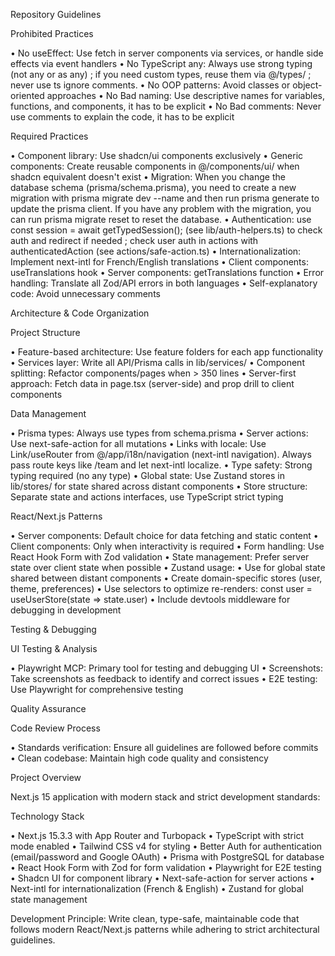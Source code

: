 Repository Guidelines

Prohibited Practices

• No useEffect: Use fetch in server components via services, or handle side effects via event handlers • No TypeScript any: Always use strong typing (not any or as any) ; if you need custom types, reuse them via @/types/ ; never use ts ignore comments. • No OOP patterns: Avoid classes or object-oriented approaches • No Bad naming: Use descriptive names for variables, functions, and components, it has to be explicit • No Bad comments: Never use comments to explain the code, it has to be explicit

Required Practices

• Component library: Use shadcn/ui components exclusively • Generic components: Create reusable components in @/components/ui/ when shadcn equivalent doesn't exist • Migration: When you change the database schema (prisma/schema.prisma), you need to create a new migration with prisma migrate dev --name and then run prisma generate to update the prisma client. If you have any problem with the migration, you can run prisma migrate reset to reset the database. • Authentication: use const session = await getTypedSession(); (see lib/auth-helpers.ts) to check auth and redirect if needed ; check user auth in actions with authenticatedAction (see actions/safe-action.ts) • Internationalization: Implement next-intl for French/English translations • Client components: useTranslations hook • Server components: getTranslations function • Error handling: Translate all Zod/API errors in both languages • Self-explanatory code: Avoid unnecessary comments

Architecture & Code Organization

Project Structure

• Feature-based architecture: Use feature folders for each app functionality • Services layer: Write all API/Prisma calls in lib/services/ • Component splitting: Refactor components/pages when > 350 lines • Server-first approach: Fetch data in page.tsx (server-side) and prop drill to client components

Data Management

• Prisma types: Always use types from schema.prisma • Server actions: Use next-safe-action for all mutations • Links with locale: Use Link/useRouter from @/app/i18n/navigation (next-intl navigation). Always pass route keys like /team and let next-intl localize. • Type safety: Strong typing required (no any type) • Global state: Use Zustand stores in lib/stores/ for state shared across distant components • Store structure: Separate state and actions interfaces, use TypeScript strict typing

React/Next.js Patterns

• Server components: Default choice for data fetching and static content • Client components: Only when interactivity is required • Form handling: Use React Hook Form with Zod validation • State management: Prefer server state over client state when possible • Zustand usage: • Use for global state shared between distant components • Create domain-specific stores (user, theme, preferences) • Use selectors to optimize re-renders: const user = useUserStore(state => state.user) • Include devtools middleware for debugging in development

Testing & Debugging

UI Testing & Analysis

• Playwright MCP: Primary tool for testing and debugging UI • Screenshots: Take screenshots as feedback to identify and correct issues • E2E testing: Use Playwright for comprehensive testing

Quality Assurance

Code Review Process

• Standards verification: Ensure all guidelines are followed before commits • Clean codebase: Maintain high code quality and consistency

Project Overview

Next.js 15 application with modern stack and strict development standards:

Technology Stack

• Next.js 15.3.3 with App Router and Turbopack • TypeScript with strict mode enabled • Tailwind CSS v4 for styling • Better Auth for authentication (email/password and Google OAuth) • Prisma with PostgreSQL for database • React Hook Form with Zod for form validation • Playwright for E2E testing • Shadcn UI for component library • Next-safe-action for server actions • Next-intl for internationalization (French & English) • Zustand for global state management

Development Principle: Write clean, type-safe, maintainable code that follows modern React/Next.js patterns while adhering to strict architectural guidelines.